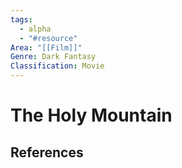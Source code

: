 ```yaml
---
tags:
  - alpha
  - "#resource"
Area: "[[Film]]"
Genre: Dark Fantasy
Classification: Movie
---
```

# The Holy Mountain



## References
